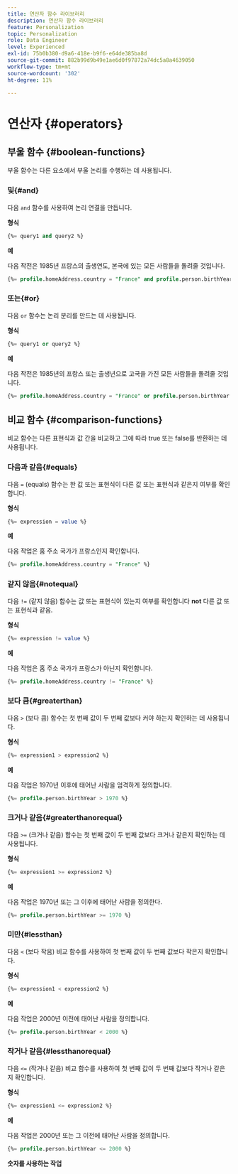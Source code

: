 ```yaml
---
title: 연산자 함수 라이브러리
description: 연산자 함수 라이브러리
feature: Personalization
topic: Personalization
role: Data Engineer
level: Experienced
exl-id: 75b0b380-d9a6-418e-b9f6-e64de385ba8d
source-git-commit: 882b99d9b49e1ae6d0f97872a74dc5a8a4639050
workflow-type: tm+mt
source-wordcount: '302'
ht-degree: 11%

---
```


# 연산자 {#operators}

## 부울 함수 {#boolean-functions}

부울 함수는 다른 요소에서 부울 논리를 수행하는 데 사용됩니다.

### 및{#and}

다음 `and` 함수를 사용하여 논리 연결을 만듭니다.

**형식**

```sql
{%= query1 and query2 %}
```

**예**

다음 작전은 1985년 프랑스의 출생연도, 본국에 있는 모든 사람들을 돌려줄 것입니다.

```sql
{%= profile.homeAddress.country = "France" and profile.person.birthYear = 1985 %}
```

### 또는{#or}

다음 `or` 함수는 논리 분리를 만드는 데 사용됩니다.

**형식**

```sql
{%= query1 or query2 %}
```

**예**

다음 작전은 1985년의 프랑스 또는 출생년으로 고국을 가진 모든 사람들을 돌려줄 것입니다.

```sql
{%= profile.homeAddress.country = "France" or profile.person.birthYear = 1985 %}
```

<!--
## Not{#not}

The `not` (or `!`) function is used to create a logical negation.

**Format**

```sql
not ({QUERY})
!({QUERY})
```

**Example**

The following operation will return all people who do not have their home country as Canada.

```sql
not (homeAddress.countryISO = "CA")
```
-->





## 비교 함수 {#comparison-functions}

비교 함수는 다른 표현식과 값 간을 비교하고 그에 따라 true 또는 false를 반환하는 데 사용됩니다.

### 다음과 같음{#equals}

다음 `=` (equals) 함수는 한 값 또는 표현식이 다른 값 또는 표현식과 같은지 여부를 확인합니다.

**형식**

```sql
{%= expression = value %}
```

**예**

다음 작업은 홈 주소 국가가 프랑스인지 확인합니다.

```sql
{%= profile.homeAddress.country = "France" %}
```

### 같지 않음{#notequal}

다음 `!=` (같지 않음) 함수는 값 또는 표현식이 있는지 여부를 확인합니다 **not** 다른 값 또는 표현식과 같음.

**형식**

```sql
{%= expression != value %}
```

**예**

다음 작업은 홈 주소 국가가 프랑스가 아닌지 확인합니다.

```sql
{%= profile.homeAddress.country != "France" %}
```

### 보다 큼{#greaterthan}

다음 `>` (보다 큼) 함수는 첫 번째 값이 두 번째 값보다 커야 하는지 확인하는 데 사용됩니다.

**형식**

```sql
{%= expression1 > expression2 %}
```

**예**

다음 작업은 1970년 이후에 태어난 사람을 엄격하게 정의합니다.

```sql
{%= profile.person.birthYear > 1970 %}
```

### 크거나 같음{#greaterthanorequal}

다음 `>=` (크거나 같음) 함수는 첫 번째 값이 두 번째 값보다 크거나 같은지 확인하는 데 사용됩니다.

**형식**

```sql
{%= expression1 >= expression2 %}
```

**예**

다음 작업은 1970년 또는 그 이후에 태어난 사람을 정의한다.

```sql
{%= profile.person.birthYear >= 1970 %}
```

### 미만{#lessthan}

다음 `<` (보다 작음) 비교 함수를 사용하여 첫 번째 값이 두 번째 값보다 작은지 확인합니다.

**형식**

```sql
{%= expression1 < expression2 %}
```

**예**

다음 작업은 2000년 이전에 태어난 사람을 정의합니다.

```sql
{%= profile.person.birthYear < 2000 %}
```

### 작거나 같음{#lessthanorequal}

다음 `<=` (작거나 같음) 비교 함수를 사용하여 첫 번째 값이 두 번째 값보다 작거나 같은지 확인합니다.

**형식**

```sql
{%= expression1 <= expression2 %}
```

**예**

다음 작업은 2000년 또는 그 이전에 태어난 사람을 정의합니다.

```sql
{%= profile.person.birthYear <= 2000 %}
```

**숫자를 사용하는 작업**
